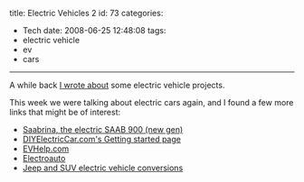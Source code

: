 title: Electric Vehicles 2
id: 73
categories:
  - Tech
date: 2008-06-25 12:48:08
tags:
  - electric vehicle
  - ev
  - cars
---

A while back [I wrote about](http://www.offthehill.org/articles/2006/12/22/electric-project-cars/ "Electric Vehicles") some electric vehicle projects.

This week we were talking about electric cars again, and I found a few more links that might be of interest:

*   [Saabrina, the electric SAAB 900 (new gen)](http://www.saabrina.blogspot.com/ "Electric SAAB 900")
*   [DIYElectricCar.com's Getting started page](http://www.diyelectriccar.com/forums/showthread.php/ev-information-669.html "DIYElectricCar.com")
*   [EVHelp.com](http://www.evhelp.com/)
*   [Electroauto](http://www.electroauto.com/)
*   [Jeep and SUV electric vehicle conversions](http://www.driveev.com/)
